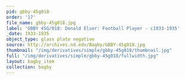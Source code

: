 ```yaml
---
pid: gbby-45g018
order: '17'
file_name: gbby-45g018.jpg
label: 'GBBY 45G/018: Donald Elser: Football Player - c1933-1935'
_date: 1933-1935
object_type: glass plate negative
source: http://archives.nd.edu/Bagby/GBBY-45g018.jpg
thumbnail: "/img/derivatives/simple/gbby-45g018/thumbnail.jpg"
full: "/img/derivatives/simple/gbby-45g018/fullwidth.jpg"
layout: bagby_item
collection: bagby
---
```

